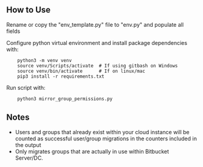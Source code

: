 ## How to Use
Rename or copy the "env_template.py" file to "env.py" and populate all fields

Configure python virtual environment and install package dependencies with:

        python3 -m venv venv
        source venv/Scripts/activate  # If using gitbash on Windows
        source venv/bin/activate      # If on linux/mac
        pip3 install -r requirements.txt

Run script with:

        python3 mirror_group_permissions.py

## Notes
* Users and groups that already exist within your cloud instance will be counted as successful user/group migrations in the counters included in the output
* Only migrates groups that are actually in use within Bitbucket Server/DC.
